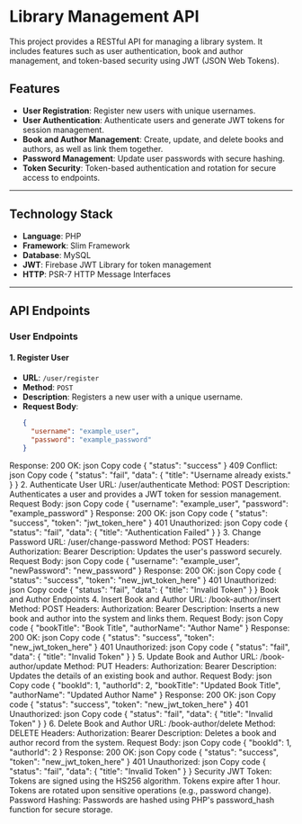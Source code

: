 # Library Management API

This project provides a RESTful API for managing a library system. It includes features such as user authentication, book and author management, and token-based security using JWT (JSON Web Tokens).

## Features
- **User Registration**: Register new users with unique usernames.
- **User Authentication**: Authenticate users and generate JWT tokens for session management.
- **Book and Author Management**: Create, update, and delete books and authors, as well as link them together.
- **Password Management**: Update user passwords with secure hashing.
- **Token Security**: Token-based authentication and rotation for secure access to endpoints.

---

## Technology Stack
- **Language**: PHP
- **Framework**: Slim Framework
- **Database**: MySQL
- **JWT**: Firebase JWT Library for token management
- **HTTP**: PSR-7 HTTP Message Interfaces

---

## API Endpoints

### User Endpoints

#### **1. Register User**
- **URL**: `/user/register`
- **Method**: `POST`
- **Description**: Registers a new user with a unique username.
- **Request Body**:
  ```json
  {
    "username": "example_user",
    "password": "example_password"
  }
Response:
200 OK:
json
Copy code
{
  "status": "success"
}
409 Conflict:
json
Copy code
{
  "status": "fail",
  "data": {
    "title": "Username already exists."
  }
}
2. Authenticate User
URL: /user/authenticate
Method: POST
Description: Authenticates a user and provides a JWT token for session management.
Request Body:
json
Copy code
{
  "username": "example_user",
  "password": "example_password"
}
Response:
200 OK:
json
Copy code
{
  "status": "success",
  "token": "jwt_token_here"
}
401 Unauthorized:
json
Copy code
{
  "status": "fail",
  "data": {
    "title": "Authentication Failed"
  }
}
3. Change Password
URL: /user/change-password
Method: POST
Headers: Authorization: Bearer <token>
Description: Updates the user's password securely.
Request Body:
json
Copy code
{
  "username": "example_user",
  "newPassword": "new_password"
}
Response:
200 OK:
json
Copy code
{
  "status": "success",
  "token": "new_jwt_token_here"
}
401 Unauthorized:
json
Copy code
{
  "status": "fail",
  "data": {
    "title": "Invalid Token"
  }
}
Book and Author Endpoints
4. Insert Book and Author
URL: /book-author/insert
Method: POST
Headers: Authorization: Bearer <token>
Description: Inserts a new book and author into the system and links them.
Request Body:
json
Copy code
{
  "bookTitle": "Book Title",
  "authorName": "Author Name"
}
Response:
200 OK:
json
Copy code
{
  "status": "success",
  "token": "new_jwt_token_here"
}
401 Unauthorized:
json
Copy code
{
  "status": "fail",
  "data": {
    "title": "Invalid Token"
  }
}
5. Update Book and Author
URL: /book-author/update
Method: PUT
Headers: Authorization: Bearer <token>
Description: Updates the details of an existing book and author.
Request Body:
json
Copy code
{
  "bookId": 1,
  "authorId": 2,
  "bookTitle": "Updated Book Title",
  "authorName": "Updated Author Name"
}
Response:
200 OK:
json
Copy code
{
  "status": "success",
  "token": "new_jwt_token_here"
}
401 Unauthorized:
json
Copy code
{
  "status": "fail",
  "data": {
    "title": "Invalid Token"
  }
}
6. Delete Book and Author
URL: /book-author/delete
Method: DELETE
Headers: Authorization: Bearer <token>
Description: Deletes a book and author record from the system.
Request Body:
json
Copy code
{
  "bookId": 1,
  "authorId": 2
}
Response:
200 OK:
json
Copy code
{
  "status": "success",
  "token": "new_jwt_token_here"
}
401 Unauthorized:
json
Copy code
{
  "status": "fail",
  "data": {
    "title": "Invalid Token"
  }
}
Security
JWT Token:
Tokens are signed using the HS256 algorithm.
Tokens expire after 1 hour.
Tokens are rotated upon sensitive operations (e.g., password change).
Password Hashing:
Passwords are hashed using PHP's password_hash function for secure storage.
